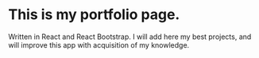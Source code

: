 <h1>This is my portfolio page. </h1>

<p>Written in React and React Bootstrap. I will add here my best projects, and will improve this app with acquisition of my knowledge.</p>
